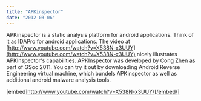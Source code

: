 ```yaml
---
title: "APKinspector"
date: "2012-03-06"
---
```


APKinspector is a static analysis platform for android applications. Think of it as IDAPro for android applications. The video at [http://www.youtube.com/watch?v=X538N-x3UUY](http://www.youtube.com/watch?v=X538N-x3UUY) nicely illustrates APKInspector's capabilities. APKInspector was developed by Cong Zhen as part of GSoc 2011. You can try it out by downloading Android Reverse Engineering virtual machine, which bundels APKinspector as well as additional android malware analysis tools.

\[embed\]http://www.youtube.com/watch?v=X538N-x3UUY\[/embed\]
